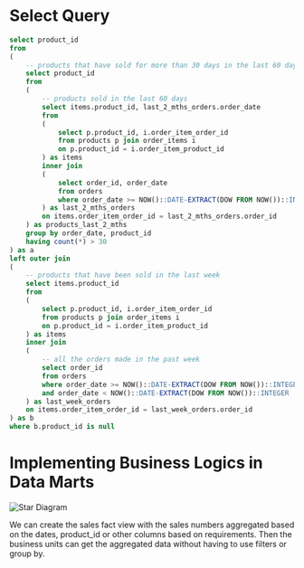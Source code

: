 # Select Query
```sql
select product_id
from
(
    -- products that have sold for more than 30 days in the last 60 days
    select product_id
    from
    (
        -- products sold in the last 60 days
        select items.product_id, last_2_mths_orders.order_date
        from 
        (
            select p.product_id, i.order_item_order_id
            from products p join order_items i
            on p.product_id = i.order_item_product_id
        ) as items
        inner join
        (
            select order_id, order_date
            from orders
            where order_date >= NOW()::DATE-EXTRACT(DOW FROM NOW())::INTEGER-60
        ) as last_2_mths_orders
        on items.order_item_order_id = last_2_mths_orders.order_id
    ) as products_last_2_mths
    group by order_date, product_id
    having count(*) > 30
) as a
left outer join
(
    -- products that have been sold in the last week
    select items.product_id
    from 
    (
        select p.product_id, i.order_item_order_id
        from products p join order_items i
        on p.product_id = i.order_item_product_id
    ) as items
    inner join
    (
        -- all the orders made in the past week
        select order_id
        from orders
        where order_date >= NOW()::DATE-EXTRACT(DOW FROM NOW())::INTEGER-7
        and order_date < NOW()::DATE-EXTRACT(DOW FROM NOW())::INTEGER
    ) as last_week_orders
    on items.order_item_order_id = last_week_orders.order_id
) as b
where b.product_id is null

```

# Implementing Business Logics in Data Marts

![Star Diagram](https://github.com/tokxinyi/blob/main/star_diagram.png)

We can create the sales fact view with the sales numbers aggregated based on the dates, product_id or other columns based on requirements. Then the business units can get the aggregated data without having to use filters or group by.